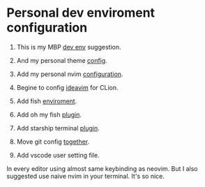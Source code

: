 # Personal dev enviroment configuration

1. This is my MBP [dev env](mbp/MacOS_Developer_Setup.md) suggestion.

2. And my personal theme [config](mbp/My_Personal_Like.md).

3. Add my personal nvim [configuration](nvim/readme.md).

4. Begine to config [ideavim](ideavim/readme.md) for CLion.

5. Add fish [enviroment](fish/readme.md).

6. Add oh my fish [plugin](omf/readme.md).

7. Add starship terminal [plugin](starship/readme.md).

8. Move git config [together](git/readme.md).

9. Add vscode user setting file.

In every editor using almost same keybinding as neovim. But I also suggested use naive nvim in your terminal. It's so nice.
